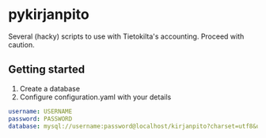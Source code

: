 pykirjanpito
============

Several (hacky) scripts to use with Tietokilta's accounting. Proceed with caution.

Getting started
---------------------
1. Create a database
2. Configure configuration.yaml with your details

```yaml
username: USERNAME
password: PASSWORD
database: mysql://username:password@localhost/kirjanpito?charset=utf8&use_unicode=0
```


